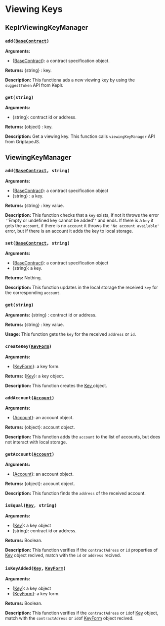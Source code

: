 # Viewing Keys

## KeplrViewingKeyManager

### `add(`[`BaseContract`](https://github.com/stakeordie/griptape.js/blob/c9ac1e366497acaafbdde70defa258a7051c46db/src/permits.ts#L5)`)`

**Arguments:**&#x20;

* {[BaseContract](https://github.com/stakeordie/griptape.js/blob/c9ac1e366497acaafbdde70defa258a7051c46db/src/permits.ts#L5)}:  a contract specification object.

**Returns:** {string} : key.

**Description:** This functiona ads a new viewing key by using the `suggestToken` API from Keplr.

### `get(string)`

**Arguments:** &#x20;

* {string}: contract id or address.

**Returns:** {object} : key.

**Description:** Get a viewing key. This function calls `viewingKeyManager` API from GriptapeJS.

## ViewingKeyManager

### `add(`[`BaseContract`](https://github.com/stakeordie/griptape.js/blob/c9ac1e366497acaafbdde70defa258a7051c46db/src/permits.ts#L5)`, string)`

**Arguments:**&#x20;

* {[BaseContract](https://github.com/stakeordie/griptape.js/blob/c9ac1e366497acaafbdde70defa258a7051c46db/src/permits.ts#L5)}:  a contract specification object
* {string} : a key.

**Returns:** {string} : key value.

**Description:** This function checks that a `key` exists, if not it throws the error `'`'Empty or undefined key cannot be added'`'` and ends. If there is a `key` it gets the `account`, if there is no `account` it throws the `'No account available'` error, but if there is an account it adds the key to local storage.

### `set(`[`BaseContract`](https://github.com/stakeordie/griptape.js/blob/c9ac1e366497acaafbdde70defa258a7051c46db/src/permits.ts#L5)`, string)`

**Arguments:**&#x20;

* {[BaseContract](https://github.com/stakeordie/griptape.js/blob/c9ac1e366497acaafbdde70defa258a7051c46db/src/permits.ts#L5)}:  a contract specification object
* {string}: a key.

**Returns:** Nothing.

**Description:** This function updates in the local storage the received `key` for the corresponding `account`.

### `get(string)`

**Arguments:**  {string} : contract id or address.

**Returns:** {string} : key value.

**Usage:** This function gets the `key` for the received `address` or `id`.

### `createKey(`[`KeyForm`](https://github.com/stakeordie/griptape.js/blob/bc5b8262c4cbf05fd4244e4a73869052e57944d6/src/viewing-keys.ts#L18)`)`

**Arguments:**&#x20;

* {[KeyForm](https://github.com/stakeordie/griptape.js/blob/bc5b8262c4cbf05fd4244e4a73869052e57944d6/src/viewing-keys.ts#L18)}: a key form.

**Returns:** {[Key](https://github.com/stakeordie/griptape.js/blob/bc5b8262c4cbf05fd4244e4a73869052e57944d6/src/viewing-keys.ts#L7)}: a key object.

**Description:** This function creates the [Key ](https://github.com/stakeordie/griptape.js/blob/bc5b8262c4cbf05fd4244e4a73869052e57944d6/src/viewing-keys.ts#L7)object.

### `addAccount(`[`Account`](https://github.com/stakeordie/griptape.js/blob/bc5b8262c4cbf05fd4244e4a73869052e57944d6/src/viewing-keys.ts#L13)`)`

**Arguments:**&#x20;

* {[Account](https://github.com/stakeordie/griptape.js/blob/bc5b8262c4cbf05fd4244e4a73869052e57944d6/src/viewing-keys.ts#L13)}: an account object.

**Returns:** {object}: account object.

**Description:** This function adds the `account` to the list of accounts, but does not interact with local storage.

### `getAccount(`[`Account`](https://github.com/stakeordie/griptape.js/blob/bc5b8262c4cbf05fd4244e4a73869052e57944d6/src/viewing-keys.ts#L13)`)`

**Arguments:** &#x20;

* {[Account](https://github.com/stakeordie/griptape.js/blob/bc5b8262c4cbf05fd4244e4a73869052e57944d6/src/viewing-keys.ts#L13)}: an account object.

**Returns:** {object}: account object.

**Description:** This function finds the `address` of the received account.

### `isEqual(`[`Key`](https://github.com/stakeordie/griptape.js/blob/bc5b8262c4cbf05fd4244e4a73869052e57944d6/src/viewing-keys.ts#L7)`, string)`

**Arguments:**&#x20;

* {[Key](https://github.com/stakeordie/griptape.js/blob/bc5b8262c4cbf05fd4244e4a73869052e57944d6/src/viewing-keys.ts#L7)}: a key object
* {string}: contract id or address.

**Returns:** Boolean.

**Description:** This function verifies if the `contractAdress` or `id` properties of [Key](https://github.com/stakeordie/griptape.js/blob/bc5b8262c4cbf05fd4244e4a73869052e57944d6/src/viewing-keys.ts#L7) object recived, match with the `id` or `address` recived.

### `isKeyAdded(`[`Key`](https://github.com/stakeordie/griptape.js/blob/bc5b8262c4cbf05fd4244e4a73869052e57944d6/src/viewing-keys.ts#L7)`,` [`KeyForm`](https://github.com/stakeordie/griptape.js/blob/bc5b8262c4cbf05fd4244e4a73869052e57944d6/src/viewing-keys.ts#L18)`)`

**Arguments:**&#x20;

* {[Key](https://github.com/stakeordie/griptape.js/blob/bc5b8262c4cbf05fd4244e4a73869052e57944d6/src/viewing-keys.ts#L7)}: a key object
* {[KeyForm](https://github.com/stakeordie/griptape.js/blob/bc5b8262c4cbf05fd4244e4a73869052e57944d6/src/viewing-keys.ts#L18)}: a key form.

**Returns:** Boolean.

**Description:** This function verifies if the `contractAdress` or `id`of [Key](https://github.com/stakeordie/griptape.js/blob/bc5b8262c4cbf05fd4244e4a73869052e57944d6/src/viewing-keys.ts#L7) object, match with the  `contractAdress` or `id`of [KeyForm](https://github.com/stakeordie/griptape.js/blob/bc5b8262c4cbf05fd4244e4a73869052e57944d6/src/viewing-keys.ts#L18) object recived.

